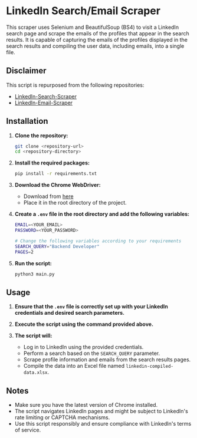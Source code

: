# LinkedIn Search/Email Scraper

This scraper uses Selenium and BeautifulSoup (BS4) to visit a LinkedIn search page and scrape the emails of the profiles that appear in the search results. It is capable of capturing the emails of the profiles displayed in the search results and compiling the user data, including emails, into a single file.

## Disclaimer

This script is repurposed from the following repositories:

- [LinkedIn-Search-Scraper](https://github.com/info3g/linkedin-scrapper)
- [LinkedIn-Email-Scraper](https://github.com/sercanerhan/Linkedin-Email-Scrapper)

## Installation

1. **Clone the repository:**
   ```bash
   git clone <repository-url>
   cd <repository-directory>
   ```

2. **Install the required packages:**
   ```bash
   pip install -r requirements.txt
   ```

3. **Download the Chrome WebDriver:**
   - Download from [here](https://chromedriver.chromium.org/downloads)
   - Place it in the root directory of the project.

5. **Create a `.env` file in the root directory and add the following variables:**
   ```bash
   EMAIL=<YOUR_EMAIL>
   PASSWORD=<YOUR_PASSWORD>

   # Change the following variables according to your requirements
   SEARCH_QUERY="Backend Developer"
   PAGES=2
   ```

5. **Run the script:**
   ```bash
   python3 main.py
   ```

## Usage

1. **Ensure that the `.env` file is correctly set up with your LinkedIn credentials and desired search parameters.**

2. **Execute the script using the command provided above.**

3. **The script will:**
   - Log in to LinkedIn using the provided credentials.
   - Perform a search based on the `SEARCH_QUERY` parameter.
   - Scrape profile information and emails from the search results pages.
   - Compile the data into an Excel file named `linkedin-compiled-data.xlsx`.

## Notes

- Make sure you have the latest version of Chrome installed.
- The script navigates LinkedIn pages and might be subject to LinkedIn's rate limiting or CAPTCHA mechanisms.
- Use this script responsibly and ensure compliance with LinkedIn's terms of service.
